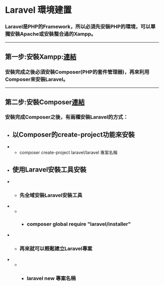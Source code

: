 # Laravel 環境建置
### Laravel是PHP的Framework，所以必須先安裝PHP的環境，可以單獨安裝Apache或安裝整合過的Xampp。
---
## 第一步:安裝Xampp:[連結](https://www.apachefriends.org/zh_tw/index.html)
### 安裝完成之後必須安裝Composer(PHP的套件管理器)，再來利用Composer來安裝Laravel。
---
## 第二步:安裝Composer[連結](https://getcomposer.org/)
### 安裝完成Composer之後，有兩種安裝Laravel的方式：
* ## 以Composer的create-project功能來安裝
* * composer create-project laravel/laravel 專案名稱
* ## 使用Laravel安裝工具安裝
* * ### 先全域安裝Laravel安裝工具
* * * ### composer global require "laravel/installer"
* * ### 再來就可以輕鬆建立Laravel專案
* * * ### laravel new 專案名稱